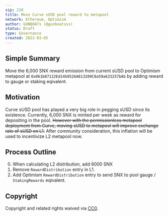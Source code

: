 ```yaml
---
sip: 218
title: Move Curve sUSD pool reward to metapool
network: Ethereum, Optimism
author: GUNBOATs (@gunboatsss)
status: Draft
type: Governance
created: 2022-03-05
---
```


<!--You can leave these HTML comments in your merged SCCP and delete the visible duplicate text guides, they will not appear and may be helpful to refer to if you edit it again. This is the suggested template for new SCCPs. Note that an SCCP number will be assigned by an editor. When opening a pull request to submit your SCCP, please use an abbreviated title in the filename, `sccp-draft_title_abbrev.md`. The title should be 44 characters or less.-->

## Simple Summary

<!--"If you can't explain it simply, you don't understand it well enough." Provide a simplified and layman-accessible explanation of the SCCP.-->

Move the 6,000 SNX reward emission from current sUSD pool to Optimism metapool at `0x061b87122Ed14b9526A813209C8a59a633257bAb` by adding reward to gauge or staking eqivalent.


## Motivation

<!--The motivation is critical for SCCPs that want to update variables within Synthetix. It should clearly explain why the existing variable is not incentive aligned. SCCP submissions without sufficient motivation may be rejected outright.-->

Curve sUSD pool has played a very big role in pegging sUSD since its existence. Currently, 6,000 SNX is minted per week as reward for depositing in the pool. ~~However with the permissionless metapool deployment from Curve, moving sUSD to metapool will improve exchange rate of sUSD on L1.~~ After community consideration, this inflation will be used to incentivize L2 metapool now.

## Process Outline

0. When calculating L2 distribution, add 6000 SNX
1. Remove `RewardDistribution` entry in L1.
2. Add Optimism `RewardDistribution` entry to send SNX to pool gauge / `StakingRewards` eqivalent.

## Copyright

Copyright and related rights waived via [CC0](https://creativecommons.org/publicdomain/zero/1.0/).
